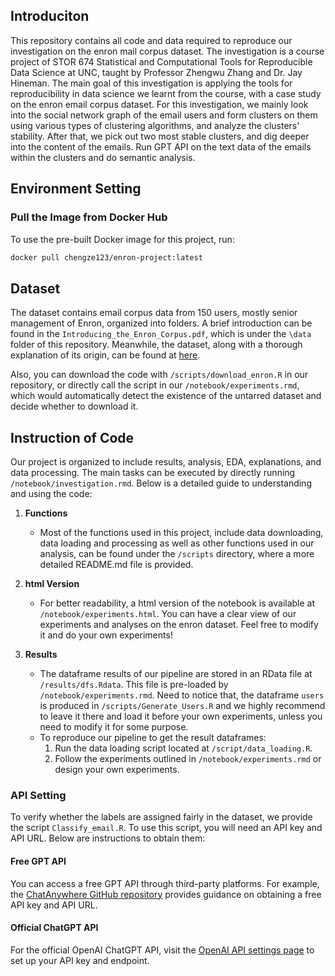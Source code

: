 ## Introduciton

This repository contains all code and data required to reproduce our investigation on the enron mail corpus dataset. The investigation is a course project of STOR 674 Statistical and Computational Tools for Reproducible Data Science at UNC, taught by Professor Zhengwu Zhang and Dr. Jay Hineman. The main goal of this investigation is applying the tools for reproducibility in data science we learnt from the course, with a case study on the enron email corpus dataset. For this investigation, we mainly look into the social network graph of the email users and form clusters on them using various types of clustering algorithms, and analyze the clusters' stability. After that, we pick out two most stable clusters, and dig deeper into the content of the emails. Run GPT API on the text data of the emails within the clusters and do semantic analysis.

## Environment Setting

### Pull the Image from Docker Hub
To use the pre-built Docker image for this project, run:
```bash
docker pull chengze123/enron-project:latest
```


## Dataset

The dataset contains email corpus data from 150 users, mostly senior management of Enron, organized into folders. A brief introduction can be found in the `Introducing_the_Enron_Corpus.pdf`, which is under the `\data` folder of this repository. Meanwhile, the dataset, along with a thorough explanation of its origin, can be found at [here](http://www-2.cs.cmu.edu/~enron/).

Also, you can download the code with `/scripts/download_enron.R` in our repository, or directly call the script in our `/notebook/experiments.rmd`, which would automatically detect the existence of the untarred dataset and decide whether to download it.

## Instruction of Code

Our project is organized to include results, analysis, EDA, explanations, and data processing. The main tasks can be executed by directly running `/notebook/investigation.rmd`. Below is a detailed guide to understanding and using the code:

1. **Functions**  
   - Most of the functions used in this project, include data downloading, data loading and processing as well as other functions used in our analysis, can be found under the `/scripts` directory, where a more detailed README.md file is provided.

2. **html Version**  
   - For better readability, a html version of the notebook is available at `/notebook/experiments.html`. You can have a clear view of our experiments and analyses on the enron dataset. Feel free to modify it and do your own experiments!

3. **Results**  
   - The dataframe results of our pipeline are stored in an RData file at `/results/dfs.Rdata`. This file is pre-loaded by `/notebook/experiments.rmd`. Need to notice that, the dataframe `users` is produced in `/scripts/Generate_Users.R` and we highly recommend to leave it there and load it before your own experiments, unless you need to modify it for some purpose.
   - To reproduce our pipeline to get the result dataframes:
     1. Run the data loading script located at `/script/data_loading.R`.
     2. Follow the experiments outlined in `/notebook/experiments.rmd` or design your own experiments.

### API Setting

To verify whether the labels are assigned fairly in the dataset, we provide the script `Classify_email.R`. To use this script, you will need an API key and API URL. Below are instructions to obtain them:

#### Free GPT API
You can access a free GPT API through third-party platforms. For example, the [ChatAnywhere GitHub repository](https://github.com/chatanywhere/GPT_API_free) provides guidance on obtaining a free API key and API URL.

#### Official ChatGPT API
For the official OpenAI ChatGPT API, visit the [OpenAI API settings page](https://platform.openai.com/signup) to set up your API key and endpoint.



